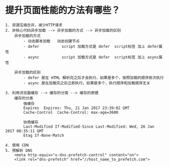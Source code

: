 # 提升页面性能的方法有哪些？
    1. 资源压缩合并，减少HTTP请求
    2. 非核心代码异步加载 --> 异步加载的方式 --> 异步加载的区别
        异步加载的方式
            - 动态脚本加载   动态创建节点
            - defer          script 加载方式是 defer  script标签 加上 defer属性
            - async          script 加载方式是 defer  script标签 加上 async属性

        异步加载的区别
            - defer 是在 HTML 解析完之后才会执行，如果是多个，按照加载的顺序依次执行
            - async 是在加载完之后立即执行，如果是多个，执行顺序和加载顺序无关

    3. 利用浏览器缓存 --> 缓存的分类 --> 缓存的原理
        缓存的分类
            强缓存
            Expires  Expires: Thu, 21 Jan 2017 23:39:02 GMT
            Cache-Control  Cache-Control: max-age=3600

            协商缓存
            Last-Modified If-Modified-Since Last-Modified: Wed, 26 Jan 2017 00:35:11 GMT
            Etag If-None-Match

    4. 使用 CDN
    5. 预解析 DNS
        <meta http-equiv="x-dns-prefetch-control" content="on">
        <link rel="dns-prefetch" href="//host_name_to_prefetch.com">